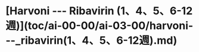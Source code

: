 # \[Harvoni --- Ribavirin \(1、4、5、6-12週\)\]\(toc/ai-00-00/ai-03-00/harvoni---\_ribavirin\(1、4、5、6-12週\).md\)

